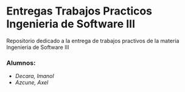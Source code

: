 # Entregas Trabajos Practicos Ingenieria de Software III

Repositorio dedicado a la entrega de trabajos practivos de la materia Ingenieria de Software III

### **Alumnos:**
* _Decara, Imanol_
* _Azcune, Axel_
